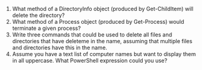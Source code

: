 
1.	What method of a DirectoryInfo object (produced by Get-ChildItem) will delete the directory?
2.	What method of a Process object (produced by Get-Process) would terminate a given process?
3.	Write three commands that could be used to delete all files and directories that have deleteme in the name, assuming that multiple files and directories have this in the name.
4.	Assume you have a text list of computer names but want to display them in all uppercase. What PowerShell expression could you use?
